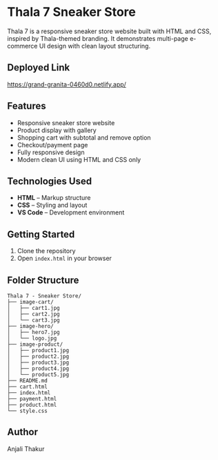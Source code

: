 # Thala 7 Sneaker Store

Thala 7 is a responsive sneaker store website built with HTML and CSS, inspired by Thala-themed branding. It demonstrates multi-page e-commerce UI design with clean layout structuring.

## Deployed Link

https://grand-granita-0460d0.netlify.app/

## Features

- Responsive sneaker store website
- Product display with gallery
- Shopping cart with subtotal and remove option
- Checkout/payment page
- Fully responsive design
- Modern clean UI using HTML and CSS only

## Technologies Used

- **HTML** – Markup structure
- **CSS** – Styling and layout
- **VS Code** – Development environment

## Getting Started

1. Clone the repository
2. Open `index.html` in your browser

## Folder Structure

```
Thala 7 - Sneaker Store/
├── image-cart/
│   ├── cart1.jpg
│   ├── cart2.jpg
│   └── cart3.jpg
├── image-hero/
│   ├── hero7.jpg
│   └── logo.jpg
├── image-product/
│   ├── product1.jpg
│   ├── product2.jpg
│   ├── product3.jpg
│   ├── product4.jpg
│   └── product5.jpg
├── README.md
├── cart.html
├── index.html
├── payment.html
├── product.html
└── style.css
```

## Author 

Anjali Thakur
